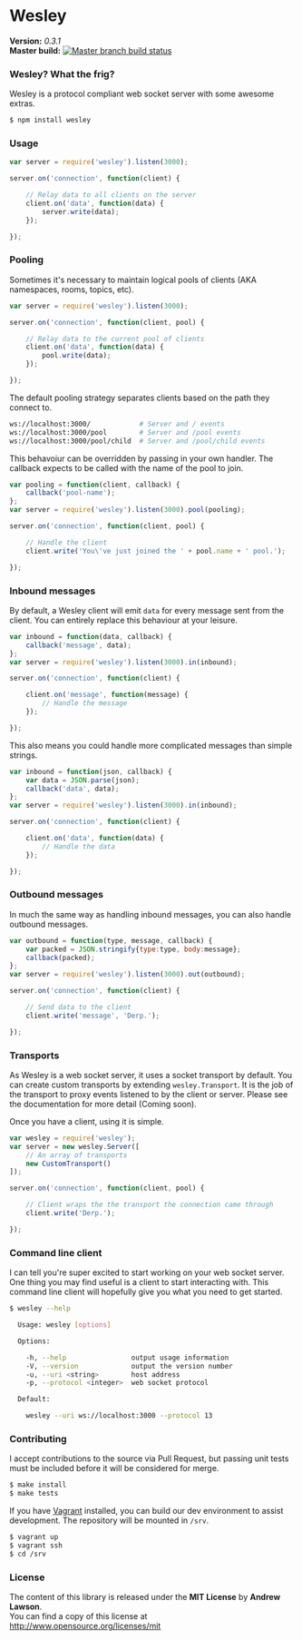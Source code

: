 # Wesley #


**Version:** *0.3.1*<br/>
**Master build:** [![Master branch build status][travis-master]][travis]


### Wesley? What the frig? ###
Wesley is a protocol compliant web socket server with some awesome extras.
```bash
$ npm install wesley
```


### Usage ###
```js
var server = require('wesley').listen(3000);

server.on('connection', function(client) {

    // Relay data to all clients on the server
    client.on('data', function(data) {
        server.write(data);
    });

});
```


### Pooling ###
Sometimes it's necessary to maintain logical pools of clients (AKA namespaces, rooms, topics, etc).
```js
var server = require('wesley').listen(3000);

server.on('connection', function(client, pool) {

    // Relay data to the current pool of clients
    client.on('data', function(data) {
        pool.write(data);
    });

});
```

The default pooling strategy separates clients based on the path they connect to.
```bash
ws://localhost:3000/            # Server and / events
ws://localhost:3000/pool        # Server and /pool events
ws://localhost:3000/pool/child  # Server and /pool/child events
```

This behavoiur can be overridden by passing in your own handler.
The callback expects to be called with the name of the pool to join.
```js
var pooling = function(client, callback) {
    callback('pool-name');
};
var server = require('wesley').listen(3000).pool(pooling);

server.on('connection', function(client, pool) {

    // Handle the client
    client.write('You\'ve just joined the ' + pool.name + ' pool.');

});
```


### Inbound messages ###
By default, a Wesley client will emit `data` for every message sent from the client.
You can entirely replace this behaviour at your leisure.
```js
var inbound = function(data, callback) {
    callback('message', data);
};
var server = require('wesley').listen(3000).in(inbound);

server.on('connection', function(client) {

    client.on('message', function(message) {
        // Handle the message
    });

});
```

This also means you could handle more complicated messages than simple strings.
```js
var inbound = function(json, callback) {
    var data = JSON.parse(json);
    callback('data', data);
};
var server = require('wesley').listen(3000).in(inbound);

server.on('connection', function(client) {

    client.on('data', function(data) {
        // Handle the data
    });

});
```


### Outbound messages ###
In much the same way as handling inbound messages, you can also handle outbound messages.
```js
var outbound = function(type, message, callback) {
    var packed = JSON.stringify{type:type, body:message};
    callback(packed);
};
var server = require('wesley').listen(3000).out(outbound);

server.on('connection', function(client) {

    // Send data to the client
    client.write('message', 'Derp.');

});
```


### Transports ###
As Wesley is a web socket server, it uses a socket transport by default.
You can create custom transports by extending `wesley.Transport`.
It is the job of the transport to proxy events listened to by the client
or server. Please see the documentation for more detail (Coming soon).

Once you have a client, using it is simple.
```js
var wesley = require('wesley');
var server = new wesley.Server([
    // An array of transports
    new CustomTransport()
]);

server.on('connection', function(client, pool) {

    // Client wraps the the transport the connection came through
    client.write('Derp.');

});
```


### Command line client ###
I can tell you're super excited to start working on your web socket server.
One thing you may find useful is a client to start interacting with.
This command line client will hopefully give you what you need to get started.
```bash
$ wesley --help

  Usage: wesley [options]

  Options:

    -h, --help                output usage information
    -V, --version             output the version number
    -u, --uri <string>        host address
    -p, --protocol <integer>  web socket protocol

  Default:

    wesley --uri ws://localhost:3000 --protocol 13
```


### Contributing ###
I accept contributions to the source via Pull Request,
but passing unit tests must be included before it will be considered for merge.
```bash
$ make install
$ make tests
```

If you have [Vagrant][vagrant] installed, you can build our dev environment to assist development.
The repository will be mounted in `/srv`.
```bash
$ vagrant up
$ vagrant ssh
$ cd /srv
```


### License ###
The content of this library is released under the **MIT License** by **Andrew Lawson**.<br/>
You can find a copy of this license at http://www.opensource.org/licenses/mit


<!-- Links -->
[travis]: https://travis-ci.org/adlawson/wesley
[travis-master]: https://travis-ci.org/adlawson/wesley.png?branch=master
[vagrant]: http://vagrantup.com
